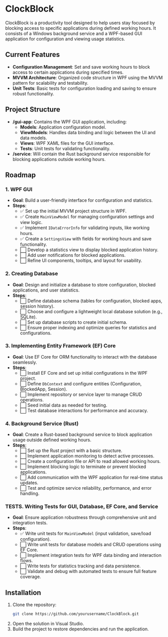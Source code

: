 # ClockBlock

ClockBlock is a productivity tool designed to help users stay focused by blocking access to specific applications during defined working hours. It consists of a Windows background service and a WPF-based GUI application for configuration and viewing usage statistics.

## Current Features
- **Configuration Management**: Set and save working hours to block access to certain applications during specified times.
- **MVVM Architecture**: Organized code structure in WPF using the MVVM pattern for scalability and testability.
- **Unit Tests**: Basic tests for configuration loading and saving to ensure robust functionality.

## Project Structure
- **/gui-app**: Contains the WPF GUI application, including:
  - **Models**: Application configuration model.
  - **ViewModels**: Handles data binding and logic between the UI and data models.
  - **Views**: WPF XAML files for the GUI interface.
  - **Tests**: Unit tests for validating functionality.
- **/service**: Will contain the Rust background service responsible for blocking applications outside working hours.

## Roadmap

### 1. WPF GUI
   - **Goal**: Build a user-friendly interface for configuration and statistics.
   - **Steps**:
     - ✅ Set up the initial MVVM project structure in WPF.
     - ✅ Create `MainViewModel` for managing configuration settings and view logic.
     - ✅ Implement `IDataErrorInfo` for validating inputs, like working hours.
     - ✅ Create a `SettingsView` with fields for working hours and save functionality.
     - ⬜ Develop a statistics view to display blocked application history.
     - ⬜ Add user notifications for blocked applications.
     - ⬜ Refine UI components, tooltips, and layout for usability.

### 2. Creating Database
   - **Goal**: Design and initialize a database to store configuration, blocked applications, and user statistics.
   - **Steps**:
     - ⬜ Define database schema (tables for configuration, blocked apps, session history).
     - ⬜ Choose and configure a lightweight local database solution (e.g., SQLite).
     - ⬜ Set up database scripts to create initial schema.
     - ⬜ Ensure proper indexing and optimize queries for statistics and configurations.

### 3. Implementing Entity Framework (EF) Core
   - **Goal**: Use EF Core for ORM functionality to interact with the database seamlessly.
   - **Steps**:
     - ⬜ Install EF Core and set up initial configurations in the WPF project.
     - ⬜ Define `DbContext` and configure entities (Configuration, BlockedApp, Session).
     - ⬜ Implement repository or service layer to manage CRUD operations.
     - ⬜ Seed initial data as needed for testing.
     - ⬜ Test database interactions for performance and accuracy.

### 4. Background Service (Rust)
   - **Goal**: Create a Rust-based background service to block application usage outside defined working hours.
   - **Steps**:
     - ⬜ Set up the Rust project with a basic structure.
     - ⬜ Implement application monitoring to detect active processes.
     - ⬜ Create a configuration file or API to read allowed working hours.
     - ⬜ Implement blocking logic to terminate or prevent blocked applications.
     - ⬜ Add communication with the WPF application for real-time status updates.
     - ⬜ Test and optimize service reliability, performance, and error handling.

### TESTS. Writing Tests for GUI, Database, EF Core, and Service
   - **Goal**: Ensure application robustness through comprehensive unit and integration tests.
   - **Steps**:
     - ✅ Write unit tests for `MainViewModel` (input validation, save/load configuration).
     - ⬜ Write unit tests for database models and CRUD operations using EF Core.
     - ⬜ Implement integration tests for WPF data binding and interaction flows.
     - ⬜ Write tests for statistics tracking and data persistence.
     - ⬜ Validate and debug with automated tests to ensure full feature coverage.

## Installation
1. Clone the repository:
   ```bash
   git clone https://github.com/yourusername/ClockBlock.git
   ```
2. Open the solution in Visual Studio.
3. Build the project to restore dependencies and run the application.
